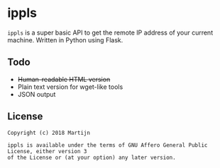 # ippls

`ippls` is a super basic API to get the remote IP address of your current machine.
Written in Python using Flask.

## Todo

* ~~Human-readable HTML version~~
* Plain text version for wget-like tools
* JSON output

## License

```
Copyright (c) 2018 Martijn

ippls is available under the terms of GNU Affero General Public License, either version 3
of the License or (at your option) any later version.
```
